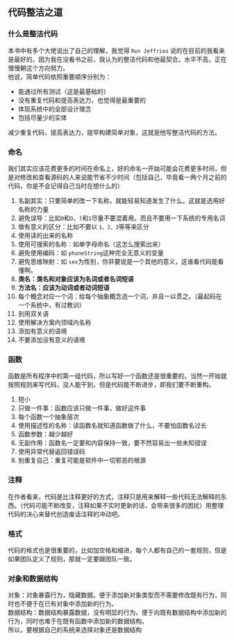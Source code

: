 ## 代码整洁之道

### 什么是整洁代码
 
 本书中有多个大佬说出了自己的理解，我觉得 `Ron Jeffries` 说的在目前的我看来是最好的，因为我在没看书之前，我认为的整洁代码和他最契合。水平不高，正在慢慢朝这个方向努力。    
 他说，简单代码依照重要顺序分别为：

+ 能通过所有测试（这是最基础的）
+ 没有重复代码和提高表达力，也觉得是最重要的
+ 体现系统中的全部设计理念
+ 包括尽量少的实体

 减少重复代码，提高表达力，提早构建简单对象，这就是他写整洁代码的方法。

### 命名

 我们其实应该花费更多的时间在命名上，好的命名一开始可能会花费更多时间，但是对修改和查看源码的人来说能节省不少时间（包括自己，毕竟看一两个月之前的代码，你是不会记得自己当时在想什么的）

1. 名副其实：只要简单的改一下名称，就能轻易知道发生了什么。这就是选用好名称的力量
2. 避免误导：比如`0`和`O`、`l`和`1`尽量不要混着用。而且不要用一下系统的专用名词
3. 做有意义的区分：比如不要以 `1、2、3`等等来区分
4. 使用读的出来的名称
5. 使用可搜索的名称：如单字母命名（这怎么搜索出来）
6. 避免使用编码：如 `phoneString`这种完全无意义的变量
7. 避免思维映射：如 `sex`为性别，你非要说是一个其他的意义，这谁看代码能看懂啊。
8. **类名：类名和对象应该为名词或者名词短语**
9. **方法名：应该为动词或者动词短语**
10. 每个概念对应一个词：给每个抽象概念选一个词，并且一以贯之。（最起码在一个系统中，有过教训）
11. 别用双关语
12. 使用解决方案内领域内名称
13. 添加有意义的语境
14. 不要添加没有意义的语境

### 函数

 函数是所有程序中的第一组代码，所以写好一个函数还是很重要的。当然一开始就按照规则来写代码，没人能干到，但是代码能不断进步，即我们要不断重构。

1. 短小
2. 只做一件事：函数应该只做一件事，做好这件事
3. 每个函数一个抽象层次
4. 使用描述性的名称：读函数名就知道函数做了什么，不要怕函数名过长
5. 函数参数：越少越好
6. 无副作用：函数名一定要和内容保持一致，要不然容易出一些未知错误
7. 使用异常代替返回错误码
8. 别重复自己：重复可能是软件中一切邪恶的根源

### 注释

 在作者看来，代码是比注释更好的方式，注释只是用来解释一些代码无法解释的东西。（代码可能不断改变，注释如果不实时更新的话，会带来很多的困扰）用整理代码的决心来替代创造废话注释的冲动吧。

### 格式
 
 代码的格式也是很重要的，比如加空格和缩进，每个人都有自己的一套规则，但是如果团队定义了规则，那就一定要跟团队一致。

### 对象和数据结构

 对象：对象暴露行为，隐藏数据。便于添加新对象类型而不需要修改既有行为，同时也不便于在已有对象中添加新的行为。  
 数据结构：数据结构暴露数据，没有明显的行为。便于向既有数据结构中添加新的行为，同时也难于在既有函数中添加新的数据结构。  
 所以，要根据自己的系统来选择对象还是数据结构


